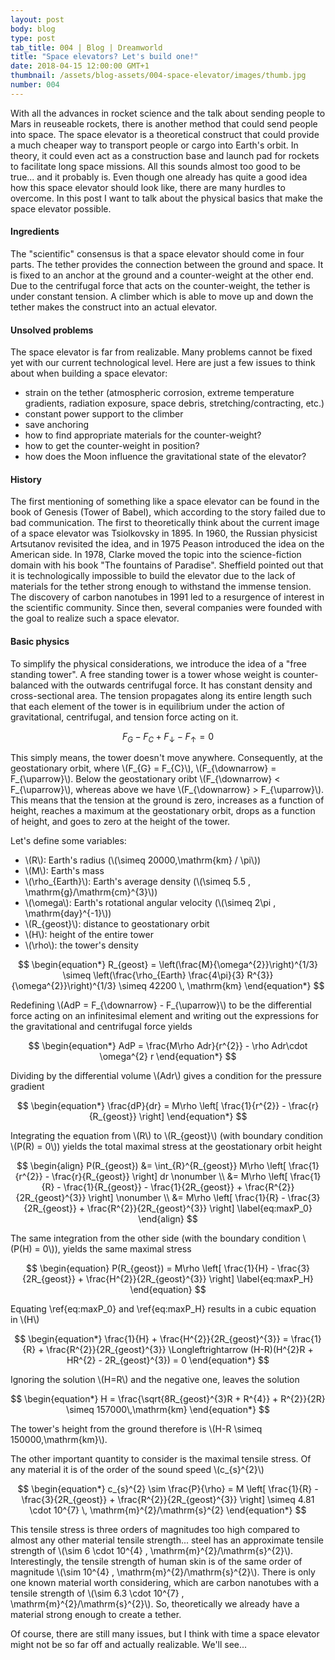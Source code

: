 ```yaml
---
layout: post
body: blog
type: post
tab_title: 004 | Blog | Dreamworld
title: "Space elevators? Let's build one!"
date: 2018-04-15 12:00:00 GMT+1
thumbnail: /assets/blog-assets/004-space-elevator/images/thumb.jpg
number: 004
---
```


With all the advances in rocket science and the talk about sending people to Mars in reuseable rockets, there is another method that could send people into space.
The space elevator is a theoretical construct that could provide a much cheaper way to transport people or cargo into Earth's orbit.
In theory, it could even act as a construction base and launch pad for rockets to facilitate long space missions.
All this sounds almost too good to be true... and it probably is.
Even though one already has quite a good idea how this space elevator should look like, there are many hurdles to overcome.
In this post I want to talk about the physical basics that make the space elevator possible.

<!--more-->

#### Ingredients

The "scientific" consensus is that a space elevator should come in four parts.
The tether provides the connection between the ground and space.
It is fixed to an anchor at the ground and a counter-weight at the other end.
Due to the centrifugal force that acts on the counter-weight, the tether is under constant tension.
A climber which is able to move up and down the tether makes the construct into an actual elevator.


#### Unsolved problems

The space elevator is far from realizable.
Many problems cannot be fixed yet with our current technological level.
Here are just a few issues to think about when building a space elevator:

- strain on the tether (atmospheric corrosion, extreme temperature gradients, radiation exposure, space debris, stretching/contracting, etc.)
- constant power support to the climber
- save anchoring
- how to find appropriate materials for the counter-weight?
- how to get the counter-weight in position?
- how does the Moon influence the gravitational state of the elevator?


#### History

The first mentioning of something like a space elevator can be found in the book of Genesis (Tower of Babel), which according to the story failed due to bad communication.
The first to theoretically think about the current image of a space elevator was Tsiolkovsky in 1895.
In 1960, the Russian physicist Artsutanov revisited the idea, and in 1975 Peason introduced the idea on the American side.
In 1978, Clarke moved the topic into the science-fiction domain with his book "The fountains of Paradise".
Sheffield pointed out that it is technologically impossible to build the elevator due to the lack of materials for the tether strong enough to withstand the immense tension.
The discovery of carbon nanotubes in 1991 led to a resurgence of interest in the scientific community.
Since then, several companies were founded with the goal to realize such a space elevator.


#### Basic physics

To simplify the physical considerations, we introduce the idea of a "free standing tower".
A free standing tower is a tower whose weight is counter-balanced with the outwards centrifugal force.
It has constant density and cross-sectional area.
The tension propagates along its entire length such that each element of the tower is in equilibrium under the action of gravitational, centrifugal, and tension force acting on it.

$$
\begin{equation*}
 F_{G} - F_{C} + F_{\downarrow} - F_{\uparrow} = 0
\end{equation*}
$$

This simply means, the tower doesn't move anywhere.
Consequently, at the geostationary orbit, where \\(F_{G} = F_{C}\\), \\(F_{\downarrow} = F_{\uparrow}\\).
Below the geostationary oribt \\(F_{\downarrow} < F_{\uparrow}\\), whereas above we have \\(F_{\downarrow} > F_{\uparrow}\\).
This means that the tension at the ground is zero, increases as a function of height, reaches a maximum at the geostationary orbit, drops as a function of height, and goes to zero at the height of the tower.

Let's define some variables:

- \\(R\\): Earth's radius (\\(\simeq 20000\,\mathrm{km} / \pi\\))
- \\(M\\): Earth's mass
- \\(\rho_{Earth}\\): Earth's average density (\\(\simeq 5.5 \, \mathrm{g}/\mathrm{cm}^{3}\\))
- \\(\omega\\): Earth's rotational angular velocity (\\(\simeq 2\pi \, \mathrm{day}^{-1}\\))
- \\(R_{geost}\\): distance to geostationary orbit
- \\(H\\): height of the entire tower
- \\(\rho\\): the tower's density

$$
\begin{equation*}
 R_{geost} = \left(\frac{M}{\omega^{2}}\right)^{1/3} \simeq \left(\frac{\rho_{Earth} \frac{4\pi}{3} R^{3}}{\omega^{2}}\right)^{1/3} \simeq 42200 \, \mathrm{km}
\end{equation*}
$$

Redefining \\(AdP = F_{\downarrow} - F_{\uparrow}\\) to be the differential force acting on an infinitesimal element and writing out the expressions for the gravitational and centrifugal force yields

$$
\begin{equation*}
 AdP = \frac{M\rho Adr}{r^{2}} - \rho Adr\cdot \omega^{2} r
\end{equation*}
$$

Dividing by the differential volume \\(Adr\\) gives a condition for the pressure gradient

$$
\begin{equation*}
 \frac{dP}{dr} = M\rho \left[ \frac{1}{r^{2}} - \frac{r}{R_{geost}} \right]
\end{equation*}
$$

Integrating the equation from \\(R\\) to \\(R_{geost}\\) (with boundary condition \\(P(R) = 0\\)) yields the total maximal stress at the geostationary orbit height

$$
\begin{align}
 P(R_{geost}) &= \int_{R}^{R_{geost}} M\rho \left[ \frac{1}{r^{2}} - \frac{r}{R_{geost}} \right] dr \nonumber \\
 &= M\rho \left[ \frac{1}{R} - \frac{1}{R_{geost}} - \frac{1}{2R_{geost}} + \frac{R^{2}}{2R_{geost}^{3}} \right] \nonumber \\
 &= M\rho \left[ \frac{1}{R} - \frac{3}{2R_{geost}} + \frac{R^{2}}{2R_{geost}^{3}} \right]
 \label{eq:maxP_0}
\end{align}
$$

The same integration from the other side (with the boundary condition \\(P(H) = 0\\)), yields the same maximal stress

$$
\begin{equation}
 P(R_{geost}) =  M\rho \left[ \frac{1}{H} - \frac{3}{2R_{geost}} + \frac{H^{2}}{2R_{geost}^{3}} \right]
 \label{eq:maxP_H}
\end{equation}
$$

Equating \ref{eq:maxP_0} and \ref{eq:maxP_H} results in a cubic equation in \\(H\\)

$$
\begin{equation*}
 \frac{1}{H} + \frac{H^{2}}{2R_{geost}^{3}} = \frac{1}{R} + \frac{R^{2}}{2R_{geost}^{3}} \Longleftrightarrow (H-R)(H^{2}R + HR^{2} - 2R_{geost}^{3}) = 0
\end{equation*}
$$

Ignoring the solution \\(H=R\\) and the negative one, leaves the solution

$$
\begin{equation*}
 H = \frac{\sqrt{8R_{geost}^{3}R + R^{4}} + R^{2}}{2R} \simeq 157000\,\mathrm{km}
\end{equation*}
$$

The tower's height from the ground therefore is \\(H-R \simeq 150000\,\mathrm{km}\\).

The other important quantity to consider is the maximal tensile stress. Of any material it is of the order of the sound speed \\(c_{s}^{2}\\)

$$
\begin{equation*}
 c_{s}^{2} \sim \frac{P}{\rho} = M \left[ \frac{1}{R} - \frac{3}{2R_{geost}} + \frac{R^{2}}{2R_{geost}^{3}} \right] \simeq 4.81 \cdot 10^{7} \, \mathrm{m}^{2}/\mathrm{s}^{2}
\end{equation*}
$$

This tensile stress is three orders of magnitudes too high compared to almost any other material tensile strength... steel has an approximate tensile strength of \\(\sim 6 \cdot 10^{4} \, \mathrm{m}^{2}/\mathrm{s}^{2}\\).
Interestingly, the tensile strength of human skin is of the same order of magnitude \\(\sim 10^{4} \, \mathrm{m}^{2}/\mathrm{s}^{2}\\).
There is only one known material worth considering, which are carbon nanotubes with a tensile strength of \\(\sim 6.3 \cdot 10^{7} \, \mathrm{m}^{2}/\mathrm{s}^{2}\\).
So, theoretically we already have a material strong enough to create a tether.

Of course, there are still many issues, but I think with time a space elevator might not be so far off and actually realizable. We'll see...

